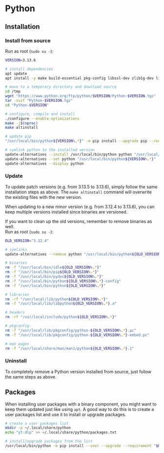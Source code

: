 # Python

## Installation

### Install from source

Run as root (`sudo su -`):

```bash
VERSION=3.13.6

# install dependencies
apt update
apt install -y make build-essential pkg-config libssl-dev zlib1g-dev libbz2-dev libreadline-dev libsqlite3-dev wget curl llvm libncursesw5-dev xz-utils tk-dev libxml2-dev libxmlsec1-dev libffi-dev liblzma-dev libgdbm-compat-dev git

# move to a temporary directory and download source
cd /tmp
wget "https://www.python.org/ftp/python/$VERSION/Python-$VERSION.tgz"
tar -xvzf "Python-$VERSION.tgz"
cd "Python-$VERSION"

# configure, compile and install
./configure --enable-optimizations
make -j$(nproc)
make altinstall

# update pip
"/usr/local/bin/python${VERSION%.*}" -m pip install --upgrade pip --root-user-action=ignore

# symlink python to the installed version
update-alternatives --install /usr/local/bin/python python "/usr/local/bin/python${VERSION%.*}" 1
update-alternatives --set python "/usr/local/bin/python${VERSION%.*}"
update-alternatives --display python
```

### Update

To update patch versions (e.g. from 3.13.5 to 3.13.6), simply follow the same
installation steps as above. The `make altinstall` command will overwrite the
existing files with the new version.

When updating to a new minor version (e.g. from 3.12.4 to 3.13.6), you can keep
multiple versions installed since binaries are versioned.

If you want to clean up the old versions, remember to remove binaries as well.  
Run as root (`sudo su -`):

```bash
OLD_VERSION="3.12.4"

# symlinks
update-alternatives --remove python "/usr/local/bin/python${OLD_VERSION%.*}"

# binaries
rm -f "/usr/local/bin/idle${OLD_VERSION%.*}"
rm -f "/usr/local/bin/pip${OLD_VERSION%.*}"
rm -f "/usr/local/bin/pydoc${OLD_VERSION%.*}"
rm -f "/usr/local/bin/python${OLD_VERSION%.*}-config"
rm -f "/usr/local/bin/python${OLD_VERSION%.*}"

# libraries
rm -rf "/usr/local/lib/python${OLD_VERSION%.*}"
rm -f "/usr/local/lib/libpython${OLD_VERSION%.*}.a"

# headers
rm -rf "/usr/local/include/python${OLD_VERSION%.*}"

# pkgconfig
rm -f "/usr/local/lib/pkgconfig/python-${OLD_VERSION%.*}.pc"
rm -f "/usr/local/lib/pkgconfig/python-${OLD_VERSION%.*}-embed.pc"

# man pages
rm -f "/usr/local/share/man/man1/python${OLD_VERSION%.*}.1"
```

### Uninstall

To completely remove a Python version installed from source, just follow the
same steps as above.

## Packages

When installing user packages with a binary component, you might want to keep
them updated just like using `apt`. A good way to do this is to create a
user packages list and use it to install or upgrade packages.

```bash
# create a user packages list
mkdir -p ~/.local/share/python
echo "yt-dlp" >> ~/.local/share/python/packages.txt

# install/upgrade packages from the list
/usr/local/bin/python -m pip install --user --upgrade --requirement "$HOME/.local/share/python/packages.txt"
```
